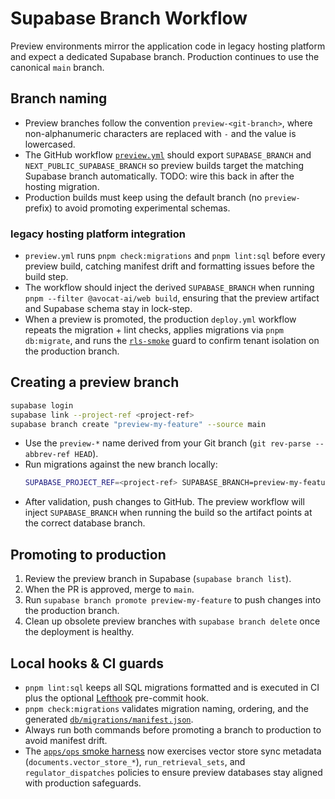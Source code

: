 # Supabase Branch Workflow

Preview environments mirror the application code in legacy hosting platform and expect a dedicated Supabase branch. Production continues to use the canonical `main` branch.

## Branch naming

- Preview branches follow the convention `preview-<git-branch>`, where non-alphanumeric characters are replaced with `-` and the value is lowercased.
- The GitHub workflow [`preview.yml`](../../.github/workflows/preview.yml) should export `SUPABASE_BRANCH` and `NEXT_PUBLIC_SUPABASE_BRANCH` so preview builds target the matching Supabase branch automatically. TODO: wire this back in after the hosting migration.
- Production builds must keep using the default branch (no `preview-` prefix) to avoid promoting experimental schemas.

### legacy hosting platform integration

- `preview.yml` runs `pnpm check:migrations` and `pnpm lint:sql` before every preview build, catching manifest drift and formatting issues before the build step.
- The workflow should inject the derived `SUPABASE_BRANCH` when running `pnpm --filter @avocat-ai/web build`, ensuring that the preview artifact and Supabase schema stay in lock-step.
- When a preview is promoted, the production `deploy.yml` workflow repeats the migration + lint checks, applies migrations via `pnpm db:migrate`, and runs the [`rls-smoke`](../../apps/ops/src/rls-smoke.ts) guard to confirm tenant isolation on the production branch.

## Creating a preview branch

```bash
supabase login
supabase link --project-ref <project-ref>
supabase branch create "preview-my-feature" --source main
```

- Use the `preview-*` name derived from your Git branch (`git rev-parse --abbrev-ref HEAD`).
- Run migrations against the new branch locally:
  ```bash
  SUPABASE_PROJECT_REF=<project-ref> SUPABASE_BRANCH=preview-my-feature pnpm db:migrate
  ```
- After validation, push changes to GitHub. The preview workflow will inject `SUPABASE_BRANCH` when running the build so the artifact points at the correct database branch.

## Promoting to production

1. Review the preview branch in Supabase (`supabase branch list`).
2. When the PR is approved, merge to `main`.
3. Run `supabase branch promote preview-my-feature` to push changes into the production branch.
4. Clean up obsolete preview branches with `supabase branch delete` once the deployment is healthy.

## Local hooks & CI guards

- `pnpm lint:sql` keeps all SQL migrations formatted and is executed in CI plus the optional [Lefthook](../../.lefthook.yml) pre-commit hook.
- `pnpm check:migrations` validates migration naming, ordering, and the generated [`db/migrations/manifest.json`](../../db/migrations/manifest.json).
- Always run both commands before promoting a branch to production to avoid manifest drift.
- The [`apps/ops` smoke harness](../../apps/ops/src/rls-smoke.ts) now exercises vector store sync metadata (`documents.vector_store_*`), `run_retrieval_sets`, and `regulator_dispatches` policies to ensure preview databases stay aligned with production safeguards.
